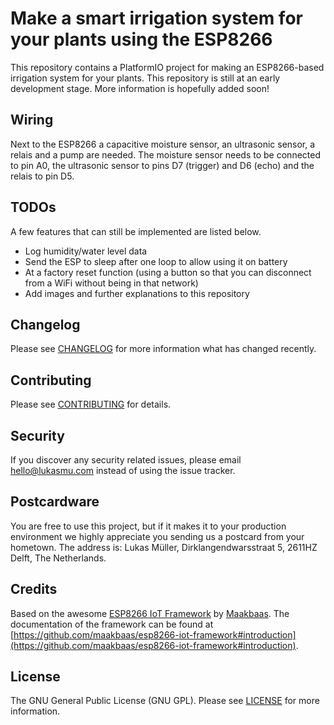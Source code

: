# Make a smart irrigation system for your plants using the ESP8266

This repository contains a PlatformIO project for making an ESP8266-based irrigation system for your plants.
This repository is still at an early development stage. More information is hopefully added soon!

## Wiring
Next to the ESP8266 a capacitive moisture sensor, an ultrasonic sensor, a relais and a pump are needed.
The moisture sensor needs to be connected to pin A0, the ultrasonic sensor to pins D7 (trigger) and D6 (echo) and the relais to pin D5.

## TODOs
A few features that can still be implemented are listed below.
- Log humidity/water level data
- Send the ESP to sleep after one loop to allow using it on battery
- At a factory reset function (using a button so that you can disconnect from a WiFi without being in that network)
- Add images and further explanations to this repository

## Changelog

Please see [CHANGELOG](CHANGELOG.md) for more information what has changed recently.

## Contributing

Please see [CONTRIBUTING](CONTRIBUTING.md) for details.

## Security

If you discover any security related issues, please email [hello@lukasmu.com](mailto:hello@lukasmu.com) instead of using the issue tracker.

## Postcardware

You are free to use this project, but if it makes it to your production environment we highly appreciate you sending us a postcard from your hometown. The address is: Lukas Müller, Dirklangendwarsstraat 5, 2611HZ Delft, The Netherlands.

## Credits

Based on the awesome [ESP8266 IoT Framework](https://github.com/maakbaas/esp8266-iot-framework) by [Maakbaas](https://github.com/maakbaas). 
The documentation of the framework can be found at [https://github.com/maakbaas/esp8266-iot-framework#introduction](https://github.com/maakbaas/esp8266-iot-framework#introduction).

## License

The GNU General Public License (GNU GPL). Please see [LICENSE](LICENSE.md) for more information.